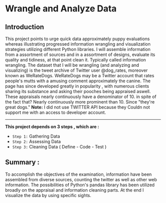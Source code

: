 # Wrangle and Analyze Data
## Introduction
This project points to urge quick data approximately puppy evaluations whereas illustrating progressed information wrangling and visualization strategies utilizing different Python libraries.
I will assemble information from a assortment of sources and in a assortment of designs, evaluate its quality and tidiness, at that point clean it. 
Typically called information wrangling. The dataset that I will be wrangling (and analyzing and visualizing) is the tweet archive of Twitter user @dog_rates, moreover known as WeRateDogs.
WeRateDogs may be a Twitter account that rates people's mutts with a amusing comment approximately the canine. 
The page has since developed greatly in popularity , with numerous clients sharing its substance and asking their pooches being appraised aswell.
These appraisals nearly continuously have a denominator of 10. in spite of the fact that? Nearly continuously more prominent than 10. Since "they're great dogs."
**Note:** I did not use TWITTER API because they Couldn not support me with an access to developer account.

--------------------------------------

**This project depends on 3 steps , which are :**
* `Step 1:` Gathering Data
* `Step 2:` Assessing Data
* `Step 3:` Cleaning Data ( Define - Code - Test )

## Summary :
To accomplish the objectives of the examination, information have been assembled from diverse sources, counting the twitter as well as other web information. 
The possibilities of Python's pandas library has been utilized broadly on the appraisal and information cleaning parts.
At the end I visualize the data by using specific sights.
